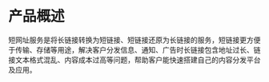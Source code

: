 # 产品概述

短网址服务是将长链接转换为短链接、短链接还原为长链接的服务，短链接更方便于传输、存储等用途，解决客户分发信息、通知、广告时长链接包含地址过长、链接文本格式混乱、内容成本过高等问题，帮助客户能快速搭建自己的内容分发平台及应用。
